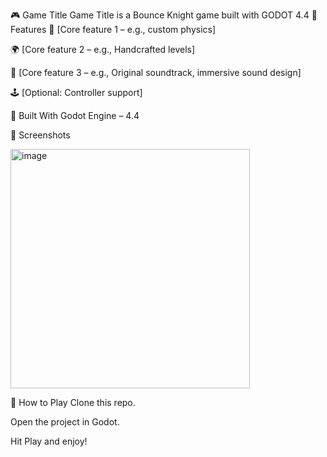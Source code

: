 🎮 Game Title
Game Title is a Bounce Knight game built with GODOT 4.4
🧩 Features
🌟 [Core feature 1 – e.g., custom physics]

🌍 [Core feature 2 – e.g., Handcrafted levels]

🎵 [Core feature 3 – e.g., Original soundtrack, immersive sound design]

🕹️ [Optional: Controller support]

🚀 Built With
Godot Engine – 4.4


📸 Screenshots

<img width="383" alt="image" src="https://github.com/user-attachments/assets/75ec087b-4c38-4872-b45c-f0b8931a0a49" />

🔧 How to Play
Clone this repo.

Open the project in Godot.

Hit Play and enjoy!
